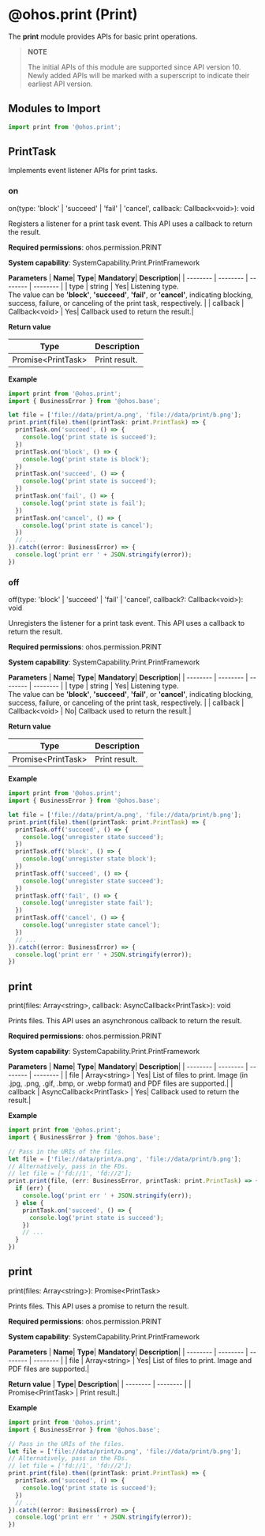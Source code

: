 # @ohos.print (Print)

The **print** module provides APIs for basic print operations.

> **NOTE**
>
> The initial APIs of this module are supported since API version 10. Newly added APIs will be marked with a superscript to indicate their earliest API version.

## Modules to Import

```ts
import print from '@ohos.print';
```

## PrintTask

Implements event listener APIs for print tasks.

### on

on(type: 'block' | 'succeed' | 'fail' | 'cancel', callback: Callback&lt;void&gt;): void

Registers a listener for a print task event. This API uses a callback to return the result.

**Required permissions**: ohos.permission.PRINT

**System capability**: SystemCapability.Print.PrintFramework

**Parameters**
| **Name**| **Type**| **Mandatory**| **Description**|
| -------- | -------- | -------- | -------- |
| type | string | Yes| Listening type.<br>The value can be **'block'**, **'succeed'**, **'fail'**, or **'cancel'**, indicating blocking, success, failure, or canceling of the print task, respectively. |
| callback | Callback&lt;void&gt; | Yes| Callback used to return the result.|

**Return value**

| **Type** | **Description** |
| -------- | -------- |
| Promise&lt;PrintTask&gt; | Print result. |

**Example**

```ts
import print from '@ohos.print';
import { BusinessError } from '@ohos.base';

let file = ['file://data/print/a.png', 'file://data/print/b.png'];
print.print(file).then((printTask: print.PrintTask) => {
  printTask.on('succeed', () => {
    console.log('print state is succeed');
  })
  printTask.on('block', () => {
    console.log('print state is block');
  })
  printTask.on('succeed', () => {
    console.log('print state is succeed');
  })
  printTask.on('fail', () => {
    console.log('print state is fail');
  })
  printTask.on('cancel', () => {
    console.log('print state is cancel');
  })
  // ...
}).catch((error: BusinessError) => {
  console.log('print err ' + JSON.stringify(error));
})
```

### off

off(type: 'block' | 'succeed' | 'fail' | 'cancel', callback?: Callback&lt;void&gt;): void

Unregisters the listener for a print task event. This API uses a callback to return the result.

**Required permissions**: ohos.permission.PRINT

**System capability**: SystemCapability.Print.PrintFramework

**Parameters**
| **Name**| **Type**| **Mandatory**| **Description**|
| -------- | -------- | -------- | -------- |
| type | string | Yes| Listening type.<br>The value can be **'block'**, **'succeed'**, **'fail'**, or **'cancel'**, indicating blocking, success, failure, or canceling of the print task, respectively. |
| callback | Callback&lt;void&gt; | No| Callback used to return the result.|

**Return value**

| **Type** | **Description** |
| -------- | -------- |
| Promise&lt;PrintTask&gt; | Print result. |

**Example**

```ts
import print from '@ohos.print';
import { BusinessError } from '@ohos.base';

let file = ['file://data/print/a.png', 'file://data/print/b.png'];
print.print(file).then((printTask: print.PrintTask) => {
  printTask.off('succeed', () => {
    console.log('unregister state succeed');
  })
  printTask.off('block', () => {
    console.log('unregister state block');
  })
  printTask.off('succeed', () => {
    console.log('unregister state succeed');
  })
  printTask.off('fail', () => {
    console.log('unregister state fail');
  })
  printTask.off('cancel', () => {
    console.log('unregister state cancel');
  })
  // ...
}).catch((error: BusinessError) => {
  console.log('print err ' + JSON.stringify(error));
})
```

## print

print(files: Array&lt;string&gt;, callback: AsyncCallback&lt;PrintTask&gt;): void

Prints files. This API uses an asynchronous callback to return the result.

**Required permissions**: ohos.permission.PRINT

**System capability**: SystemCapability.Print.PrintFramework

**Parameters**
| **Name**| **Type**| **Mandatory**| **Description**|
| -------- | -------- | -------- | -------- |
| file | Array&lt;string&gt; | Yes| List of files to print. Image (in .jpg, .png, .gif, .bmp, or .webp format) and PDF files are supported.|
| callback | AsyncCallback&lt;PrintTask&gt; | Yes| Callback used to return the result.|

**Example**

```ts
import print from '@ohos.print';
import { BusinessError } from '@ohos.base';

// Pass in the URIs of the files.
let file = ['file://data/print/a.png', 'file://data/print/b.png'];
// Alternatively, pass in the FDs.
// let file = ['fd://1', 'fd://2'];
print.print(file, (err: BusinessError, printTask: print.PrintTask) => {
  if (err) {
    console.log('print err ' + JSON.stringify(err));
  } else {
    printTask.on('succeed', () => {
      console.log('print state is succeed');
    })
    // ...
  }
})
```

## print

print(files: Array&lt;string&gt;): Promise&lt;PrintTask&gt;

Prints files. This API uses a promise to return the result.

**Required permissions**: ohos.permission.PRINT

**System capability**: SystemCapability.Print.PrintFramework

**Parameters**
| **Name**| **Type**| **Mandatory**| **Description**|
| -------- | -------- | -------- | -------- |
| file | Array&lt;string&gt; | Yes| List of files to print. Image and PDF files are supported.|

**Return value**
| **Type**| **Description**|
| -------- | -------- |
| Promise&lt;PrintTask&gt; | Print result.|

**Example**

```ts
import print from '@ohos.print';
import { BusinessError } from '@ohos.base';

// Pass in the URIs of the files.
let file = ['file://data/print/a.png', 'file://data/print/b.png'];
// Alternatively, pass in the FDs.
// let file = ['fd://1', 'fd://2'];
print.print(file).then((printTask: print.PrintTask) => {
  printTask.on('succeed', () => {
    console.log('print state is succeed');
  })
  // ...
}).catch((error: BusinessError) => {
  console.log('print err ' + JSON.stringify(error));
})
```

